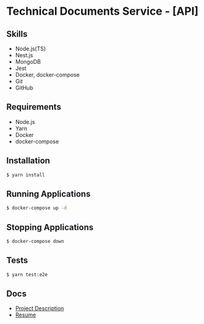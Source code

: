 Technical Documents Service - [API]
===

## Skills

- Node.js(TS)
- Nest.js
- MongoDB
- Jest
- Docker, docker-compose
- Git
- GitHub

## Requirements
- Node.js
- Yarn
- Docker
- docker-compose

## Installation

```bash
$ yarn install
```

## Running Applications
```bash
$ docker-compose up -d
```

## Stopping Applications
```bash
$ docker-compose down
```

## Tests
```bash
$ yarn test:e2e
```

## Docs
- [Project Description](https://www.notion.so/tech-docs-bab0d6f1b22e4328a7aae0e352f264a6?pvs=4)
- [Resume](https://www.notion.so/Junki-Kim-03c4ef023f88413d9b569e2119e7665d?pvs=4)
